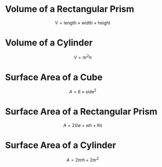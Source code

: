 # Volume of a Rectangular Prism

```math
V = \text{length} \times \text{width} \times \text{height}
```

# Volume of a Cylinder

```math
V = \pi r^2 h
```

# Surface Area of a Cube

```math
A = 6 \times \text{side}^2
```

# Surface Area of a Rectangular Prism

```math
A = 2(lw + wh + lh)
```

# Surface Area of a Cylinder

```math
A = 2\pi r h + 2\pi r^2
```

